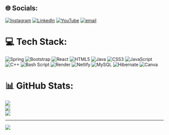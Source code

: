 
## 🌐 Socials:
[![Instagram](https://img.shields.io/badge/Instagram-%23E4405F.svg?logo=Instagram&logoColor=white)](https://instagram.com/_btwitsnayan) [![LinkedIn](https://img.shields.io/badge/LinkedIn-%230077B5.svg?logo=linkedin&logoColor=white)](https://linkedin.com/in/nayanmalviya) [![YouTube](https://img.shields.io/badge/YouTube-%23FF0000.svg?logo=YouTube&logoColor=white)](bytestream_0101) [![email](https://img.shields.io/badge/Email-D14836?logo=gmail&logoColor=white)](mailto:naymalviya@gmail.com) 

# 💻 Tech Stack:
![Spring](https://img.shields.io/badge/spring-%236DB33F.svg?style=for-the-badge&logo=spring&logoColor=white) ![Bootstrap](https://img.shields.io/badge/bootstrap-%238511FA.svg?style=for-the-badge&logo=bootstrap&logoColor=white) ![React](https://img.shields.io/badge/react-%2320232a.svg?style=for-the-badge&logo=react&logoColor=%2361DAFB) ![HTML5](https://img.shields.io/badge/html5-%23E34F26.svg?style=for-the-badge&logo=html5&logoColor=white) ![Java](https://img.shields.io/badge/java-%23ED8B00.svg?style=for-the-badge&logo=openjdk&logoColor=white) ![CSS3](https://img.shields.io/badge/css3-%231572B6.svg?style=for-the-badge&logo=css3&logoColor=white) ![JavaScript](https://img.shields.io/badge/javascript-%23323330.svg?style=for-the-badge&logo=javascript&logoColor=%23F7DF1E) ![C++](https://img.shields.io/badge/c++-%2300599C.svg?style=for-the-badge&logo=c%2B%2B&logoColor=white) ![Bash Script](https://img.shields.io/badge/bash_script-%23121011.svg?style=for-the-badge&logo=gnu-bash&logoColor=white) ![Render](https://img.shields.io/badge/Render-%46E3B7.svg?style=for-the-badge&logo=render&logoColor=white) ![Netlify](https://img.shields.io/badge/netlify-%23000000.svg?style=for-the-badge&logo=netlify&logoColor=#00C7B7) ![MySQL](https://img.shields.io/badge/mysql-4479A1.svg?style=for-the-badge&logo=mysql&logoColor=white) ![Hibernate](https://img.shields.io/badge/Hibernate-59666C?style=for-the-badge&logo=Hibernate&logoColor=white) ![Canva](https://img.shields.io/badge/Canva-%2300C4CC.svg?style=for-the-badge&logo=Canva&logoColor=white)
# 📊 GitHub Stats:
![](https://github-readme-stats.vercel.app/api?username=malviyanayan&theme=dark&hide_border=false&include_all_commits=false&count_private=false)<br/>
![](https://nirzak-streak-stats.vercel.app/?user=malviyanayan&theme=dark&hide_border=false)<br/>
![](https://github-readme-stats.vercel.app/api/top-langs/?username=malviyanayan&theme=dark&hide_border=false&include_all_commits=false&count_private=false&layout=compact)

---
[![](https://visitcount.itsvg.in/api?id=malviyanayan&icon=0&color=0)](https://visitcount.itsvg.in)

<!-- Proudly created with GPRM ( https://gprm.itsvg.in ) -->
